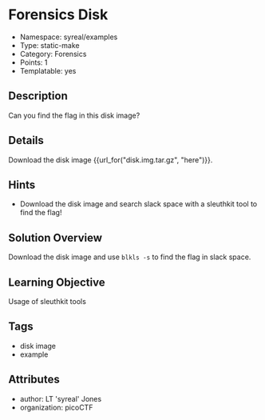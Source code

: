 # Forensics Disk

- Namespace: syreal/examples
- Type: static-make
- Category: Forensics
- Points: 1
- Templatable: yes

## Description

Can you find the flag in this disk image?

## Details
Download the disk image {{url_for("disk.img.tar.gz", "here")}}.

## Hints

- Download the disk image and search slack space with a sleuthkit tool to find 
  the flag!

## Solution Overview

Download the disk image and use `blkls -s` to find the flag in slack space.

## Learning Objective

Usage of sleuthkit tools

## Tags

- disk image
- example

## Attributes

- author: LT 'syreal' Jones
- organization: picoCTF
